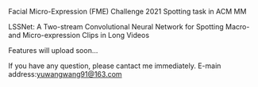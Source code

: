 Facial Micro-Expression (FME) Challenge 2021 Spotting task in ACM MM

LSSNet: A Two-stream Convolutional Neural Network for Spotting Macro- and Micro-expression Clips in Long Videos

Features will upload soon...

If you have any question, please cantact me immediately.
E-main address:yuwangwang91@163.com

